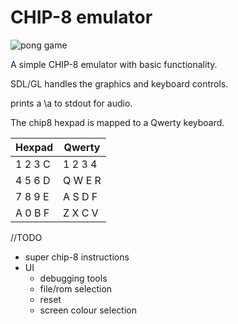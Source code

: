 # CHIP-8 emulator

![pong game](http://i.imgur.com/qZHG5eu.png)

A simple CHIP-8 emulator with basic functionality.

SDL/GL handles the graphics and keyboard controls.

prints a \a to stdout for audio.

The chip8 hexpad is mapped to a Qwerty keyboard.

| Hexpad  | Qwerty  |
|---------|---------|
| 1 2 3 C | 1 2 3 4 |
| 4 5 6 D | Q W E R |
| 7 8 9 E | A S D F |
| A 0 B F | Z X C V |

//TODO
* super chip-8 instructions
* UI 
  * debugging tools
  * file/rom selection
  * reset
  * screen colour selection 
